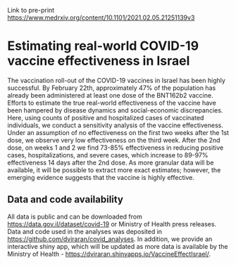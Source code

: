 Link to pre-print https://www.medrxiv.org/content/10.1101/2021.02.05.21251139v3

# Estimating real-world COVID-19 vaccine effectiveness in Israel

The vaccination roll-out of the COVID-19 vaccines in Israel has been highly successful. By February 22th, approximately 47% of the population has already been administered at least one dose of the BNT162b2 vaccine. Efforts to estimate the true real-world effectiveness of the vaccine have been hampered by disease dynamics and social-economic discrepancies. Here, using counts of positive and hospitalized cases of vaccinated individuals, we conduct a sensitivity analysis of the vaccine effectiveness. Under an assumption of no effectiveness on the first two weeks after the 1st dose, we observe very low effectiveness on the third week. After the 2nd dose, on weeks 1 and 2 we find 73-85% effectiveness in reducing positive cases, hospitalizations, and severe cases, which increase to 89-97% effectiveness 14 days after the 2nd dose. As more granular data will be available, it will be possible to extract more exact estimates; however, the emerging evidence suggests that the vaccine is highly effective.

## Data and code availability

All data is public and can be downloaded from https://data.gov.il/dataset/covid-19 or Ministry of Health press releases. Data and code used in the analyses was deposited in https://github.com/dviraran/covid_analyses. In addition, we provide an interactive shiny app, which will be updated as more data is available by the Ministry of Health - https://dviraran.shinyapps.io/VaccineEffectIsrael/. 



